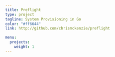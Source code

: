 ```yaml
---
title: Preflight
type: project
tagline: System Provisioning in Go
color: "#ff6644"
link: http://github.com/chrismckenzie/preflight

menu:
  projects:
    weight: 1
---
```

